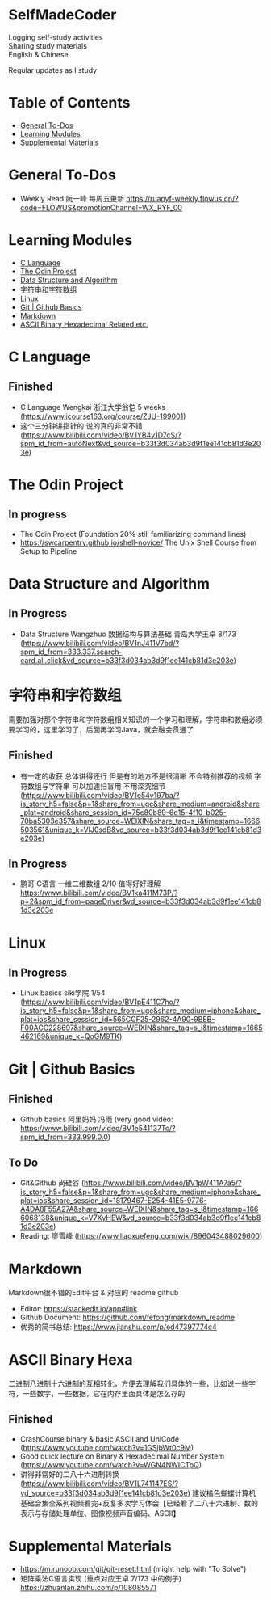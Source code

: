 # SelfMadeCoder
Logging self-study activities  
Sharing study materials  
English & Chinese

Regular updates as I study

# Table of Contents
- [General To-Dos](#general-to-dos)
- [Learning Modules](#learning-modules)
- [Supplemental Materials](#supplemental-materials)

# General To-Dos
- Weekly Read 阮一峰 每周五更新 https://ruanyf-weekly.flowus.cn/?code=FLOWUS&promotionChannel=WX_RYF_00

# Learning Modules
- [C Language](#c-language)
- [The Odin Project](#the-odin-project)
- [Data Structure and Algorithm](#data-structure-and-algorithm)
- [字符串和字符数组](#字符串和字符数组)
- [Linux](#linux)
- [Git | Github Basics](#git--github-basics)
- [Markdown](#markdown)
- [ASCII Binary Hexadecimal Related etc.](#ascii-binary-hexa)

# C Language
## Finished
- C Language Wengkai 浙江大学翁恺 5 weeks (https://www.icourse163.org/course/ZJU-199001)
- 这个三分钟讲指针的 说的真的非常不错(https://www.bilibili.com/video/BV1YB4y1D7cS/?spm_id_from=autoNext&vd_source=b33f3d034ab3d9f1ee141cb81d3e203e)     

# The Odin Project
## In progress
- The Odin Project (Foundation 20% still familiarizing command lines)
 - https://swcarpentry.github.io/shell-novice/ The Unix Shell Course from Setup to Pipeline

# Data Structure and Algorithm

## In Progress
- Data Structure Wangzhuo 数据结构与算法基础 青岛大学王卓 8/173 (https://www.bilibili.com/video/BV1nJ411V7bd/?spm_id_from=333.337.search-card.all.click&vd_source=b33f3d034ab3d9f1ee141cb81d3e203e)

# 字符串和字符数组
需要加强对那个字符串和字符数组相关知识的一个学习和理解，字符串和数组必须要学习的，这里学习了，后面再学习Java，就会融会贯通了

## Finished
- 有一定的收获 总体讲得还行 但是有的地方不是很清晰 不会特别推荐的视频 字符数组与字符串 可以加速扫盲用 不用深究细节 (https://www.bilibili.com/video/BV1e54y197ba/?is_story_h5=false&p=1&share_from=ugc&share_medium=android&share_plat=android&share_session_id=75c80b89-6d15-4f10-b025-70ba5303e357&share_source=WEIXIN&share_tag=s_i&timestamp=1666503561&unique_k=VlJ0sdB&vd_source=b33f3d034ab3d9f1ee141cb81d3e203e)
## In Progress
- 鹏哥 C语言 一维二维数组 2/10 值得好好理解 https://www.bilibili.com/video/BV1ka411M73P/?p=2&spm_id_from=pageDriver&vd_source=b33f3d034ab3d9f1ee141cb81d3e203e


# Linux
## In Progress
- Linux basics siki学院 1/54 (https://www.bilibili.com/video/BV1pE411C7ho/?is_story_h5=false&p=1&share_from=ugc&share_medium=iphone&share_plat=ios&share_session_id=565CCF25-2962-4A90-9BEB-F00ACC228697&share_source=WEIXIN&share_tag=s_i&timestamp=1665462169&unique_k=QoGM9TK)

# Git | Github Basics
## Finished
- Github basics 阿里妈妈 冯雨 (very good video: https://www.bilibili.com/video/BV1e541137Tc/?spm_id_from=333.999.0.0)
## To Do
- Git&Github 尚硅谷 (https://www.bilibili.com/video/BV1pW411A7a5/?is_story_h5=false&p=1&share_from=ugc&share_medium=iphone&share_plat=ios&share_session_id=18179467-E254-41E5-9776-A4DA8F55A27A&share_source=WEIXIN&share_tag=s_i&timestamp=1666068138&unique_k=V7XyHEW&vd_source=b33f3d034ab3d9f1ee141cb81d3e203e)
- Reading: 廖雪峰 (https://www.liaoxuefeng.com/wiki/896043488029600)

# Markdown
Markdown很不错的Edit平台 & 对应的 readme github
- Editor: https://stackedit.io/app#link
- Github Document: https://github.com/fefong/markdown_readme
- 优秀的简书总结: <https://www.jianshu.com/p/ed47397774c4>

# ASCII Binary Hexa
二进制八进制十六进制的互相转化，方便去理解我们具体的一些，比如说一些字符，一些数字，一些数据，它在内存里面具体是怎么存的

## Finished
- CrashCourse binary & basic ASCII and UniCode (https://www.youtube.com/watch?v=1GSjbWt0c9M)
- Good quick lecture on Binary & Hexadecimal Number System (https://www.youtube.com/watch?v=WGN4NWICTpQ)
- 讲得非常好的二八十六进制转换 (https://www.bilibili.com/video/BV1L741147ES/?vd_source=b33f3d034ab3d9f1ee141cb81d3e203e) 建议橘色蝴蝶计算机基础合集全系列视频看完+反复多次学习体会【已经看了二八十六进制、数的表示与存储处理单位、图像视频声音编码、ASCII】 

# Supplemental Materials
- https://m.runoob.com/git/git-reset.html (might help with "To Solve")
- 矩阵乘法C语言实现 (重点对应王卓 7/173 中的例子) https://zhuanlan.zhihu.com/p/108085571
